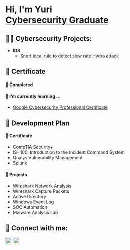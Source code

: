 <h1>Hi, I'm Yuri <br/> <a href="https://www.linkedin.com/in/yuriavello/">Cybersecurity Graduate</a>

<h2>👨‍💻 Cybersecurity Projects:</h2>

- <b>IDS</b>
  - [Snort local rule to detect slow rate Hydra attack](https://github.com/YuriAvello/SnortHydraDetection)
 

<h2>📜 Certificate</h2>
<h4>🥇 Completed</h4>

<h4>🌱 I’m currently learning ...</h4>

- [Google Cybersecurity Professional Certificate](https://www.coursera.org/professional-certificates/google-cybersecurity)

<h2>🚀 Development Plan</h2>
<h4>📜 Certificate</h4>

- CompTIA Security+
- IS- 100: Introduction to the Incident Command System
- Qualys Vulnerability Management
- Splunk

<h4>🥼 Projects</h4> 

- Wireshark Network Analysis
- Wireshark Capture Packets
- Active Directory
- Windows Event Log
- SOC Automation
- Malware Analysis Lab

<h2> 🤳 Connect with me:</h2>

[<img align="left" alt="YuriAvello | LinkedIn" width="22px" src="https://cdn.jsdelivr.net/npm/simple-icons@v3/icons/linkedin.svg" />][linkedin]
[<img align="left" alt="YuriAvello | Gmail" width="22px" src="https://cdn.jsdelivr.net/npm/simple-icons@13.8.0/icons/gmail.svg" />][gmail]

[linkedin]: https://linkedin.com/in/yuriavello/
[gmail]: mailto:avelloyuri@gmail.com

<!--

Here are some ideas to get you started:

- 🔭 I’m currently working on ...
- 🌱 I’m currently learning ...
- 👯 I’m looking to collaborate on ...
- 🤔 I’m looking for help with ...
- 💬 Ask me about ...
- 📫 How to reach me: ...
- 😄 Pronouns: ...
- ⚡ Fun fact: ...
-->
